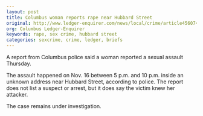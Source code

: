 ```yaml
---
layout: post
title: Columbus woman reports rape near Hubbard Street
original: http://www.ledger-enquirer.com/news/local/crime/article45607449.html
org: Columbus Ledger-Enquirer
keywords: rape, sex crime, hubbard street
categories: sexcrime, crime, ledger, briefs
---
```


A report from Columbus police said a woman reported a sexual assault Thursday.

<!--break-->

The assault happened on Nov. 16 between 5 p.m. and 10 p.m. inside an unknown address near Hubbard Street, according to police. The report does not list a suspect or arrest, but it does say the victim knew her attacker.

The case remains under investigation.